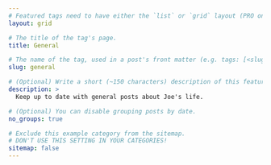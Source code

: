 ```yaml
---
# Featured tags need to have either the `list` or `grid` layout (PRO only).
layout: grid

# The title of the tag's page.
title: General

# The name of the tag, used in a post's front matter (e.g. tags: [<slug>]).
slug: general

# (Optional) Write a short (~150 characters) description of this featured tag.
description: >
  Keep up to date with general posts about Joe's life.

# (Optional) You can disable grouping posts by date.
no_groups: true

# Exclude this example category from the sitemap.
# DON'T USE THIS SETTING IN YOUR CATEGORIES!
sitemap: false
---
```

